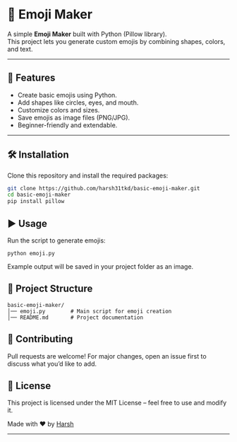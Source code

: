 # 🎨 Emoji Maker

A simple **Emoji Maker** built with Python (Pillow library).  
This project lets you generate custom emojis by combining shapes, colors, and text.

---

## 📌 Features
- Create basic emojis using Python.
- Add shapes like circles, eyes, and mouth.
- Customize colors and sizes.
- Save emojis as image files (PNG/JPG).
- Beginner-friendly and extendable.

---

## 🛠️ Installation
Clone this repository and install the required packages:

```bash
git clone https://github.com/harsh31tkd/basic-emoji-maker.git
cd basic-emoji-maker
pip install pillow
```

## ▶️ Usage

Run the script to generate emojis:
```
python emoji.py
```

Example output will be saved in your project folder as an image.

## 📂 Project Structure
```
basic-emoji-maker/
│── emoji.py        # Main script for emoji creation
│── README.md       # Project documentation
```

## 🤝 Contributing

Pull requests are welcome! For major changes, open an issue first to discuss what you’d like to add.

## 📄 License

This project is licensed under the MIT License – feel free to use and modify it.


Made with ❤️ by [Harsh](https://github.com/harsh31tkd)



---
